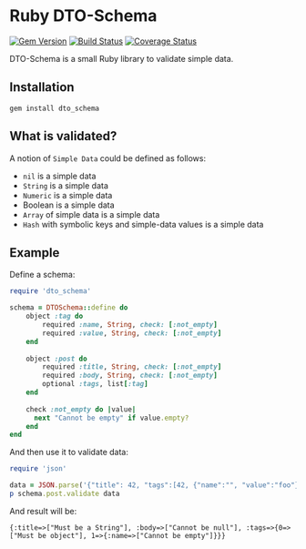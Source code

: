# Ruby DTO-Schema
[![Gem Version](https://badge.fury.io/rb/dto_schema.svg)](https://badge.fury.io/rb/dto_schema)
[![Build Status](https://travis-ci.org/stepan-anokhin/dto-schema.svg?branch=master)](https://travis-ci.org/stepan-anokhin/dto-schema)
[![Coverage Status](https://coveralls.io/repos/github/stepan-anokhin/dto-schema/badge.svg?branch=master)](https://coveralls.io/github/stepan-anokhin/dto-schema?branch=master)

DTO-Schema is a small Ruby library to validate simple data. 

## Installation

```shell script
gem install dto_schema
```

## What is validated?

A notion of `Simple Data` could be defined as follows: 
* `nil` is a simple data
* `String` is a simple data
* `Numeric` is a simple data
* Boolean is a simple data
* `Array` of simple data is a simple data
* `Hash` with symbolic keys and simple-data values is a simple data

## Example 

Define a schema:
```ruby
require 'dto_schema'

schema = DTOSchema::define do
    object :tag do
        required :name, String, check: [:not_empty]
        required :value, String, check: [:not_empty]
    end
  
    object :post do
        required :title, String, check: [:not_empty]
        required :body, String, check: [:not_empty]
        optional :tags, list[:tag]
    end
  
    check :not_empty do |value|
      next "Cannot be empty" if value.empty?
    end 
end
``` 

And then use it to validate data:
```ruby
require 'json'

data = JSON.parse('{"title": 42, "tags":[42, {"name":"", "value":"foo"}]}', symbolize_names: true)
p schema.post.validate data
```

And result will be:
```
{:title=>["Must be a String"], :body=>["Cannot be null"], :tags=>{0=>["Must be object"], 1=>{:name=>["Cannot be empty"]}}}
```

